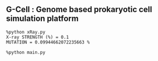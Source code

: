 ## G-Cell : Genome based prokaryotic cell simulation platform
```shell
%python xRay.py
X-ray STRENGTH (%) = 0.1
MUTATION = 0.09944662072235663 %

%python main.py
```

